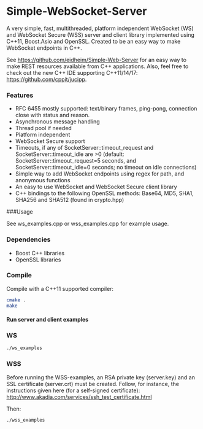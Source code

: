 Simple-WebSocket-Server
=================

A very simple, fast, multithreaded, platform independent WebSocket (WS) and WebSocket Secure (WSS) server and client library implemented using C++11, Boost.Asio and OpenSSL. Created to be an easy way to make WebSocket endpoints in C++.

See https://github.com/eidheim/Simple-Web-Server for an easy way to make REST resources available from C++ applications. Also, feel free to check out the new C++ IDE supporting C++11/14/17: https://github.com/cppit/jucipp. 

### Features

* RFC 6455 mostly supported: text/binary frames, ping-pong, connection close with status and reason.
* Asynchronous message handling
* Thread pool if needed
* Platform independent
* WebSocket Secure support
* Timeouts, if any of SocketServer::timeout_request and SocketServer::timeout_idle are >0 (default: SocketServer::timeout_request=5 seconds, and SocketServer::timeout_idle=0 seconds; no timeout on idle connections)
* Simple way to add WebSocket endpoints using regex for path, and anonymous functions
* An easy to use WebSocket and WebSocket Secure client library
* C++ bindings to the following OpenSSL methods: Base64, MD5, SHA1, SHA256 and SHA512 (found in crypto.hpp)

###Usage

See ws_examples.cpp or wss_examples.cpp for example usage. 

### Dependencies

* Boost C++ libraries 
* OpenSSL libraries

### Compile

Compile with a C++11 supported compiler:

```sh
cmake .
make
```

#### Run server and client examples

### WS

```sh
./ws_examples
```

### WSS

Before running the WSS-examples, an RSA private key (server.key) and an SSL certificate (server.crt) must be created. Follow, for instance, the instructions given here (for a self-signed certificate): http://www.akadia.com/services/ssh_test_certificate.html

Then:
```
./wss_examples
```
